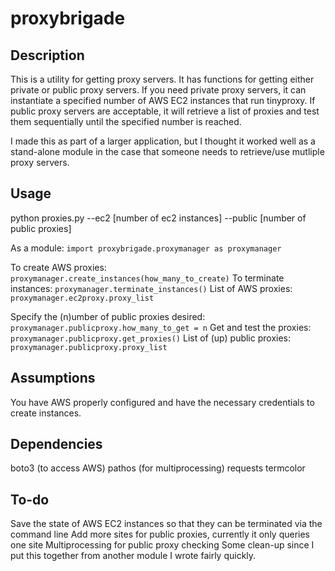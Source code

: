 # proxybrigade

Description
-----------
This is a utility for getting proxy servers.  It has functions for getting either private or public proxy servers.  If you need private proxy servers, it can instantiate a specified number of AWS EC2 instances that run tinyproxy.  If public proxy servers are acceptable, it will retrieve a list of proxies and test them sequentially until the specified number is reached.

I made this as part of a larger application, but I thought it worked well as a stand-alone module in the case that someone needs to retrieve/use mutliple proxy servers.

Usage
-----
  python proxies.py --ec2 [number of ec2 instances] --public [number of public proxies]

As a module:
`import proxybrigade.proxymanager as proxymanager`

To create AWS proxies: 
`proxymanager.create_instances(how_many_to_create)`
To terminate instances: 
  `proxymanager.terminate_instances()`
List of AWS proxies: 
`proxymanager.ec2proxy.proxy_list`

Specify the (n)umber of public proxies desired: 
`proxymanager.publicproxy.how_many_to_get = n`
Get and test the proxies: 
`proxymanager.publicproxy.get_proxies()`
List of (up) public proxies: 
`proxymanager.publicproxy.proxy_list`

Assumptions
-----------
You have AWS properly configured and have the necessary credentials to create instances.

Dependencies
------------
boto3 (to access AWS)
pathos (for multiprocessing)
requests
termcolor

To-do
-----
Save the state of AWS EC2 instances so that they can be terminated via the command line
Add more sites for public proxies, currently it only queries one site
Multiprocessing for public proxy checking
Some clean-up since I put this together from another module I wrote fairly quickly.
